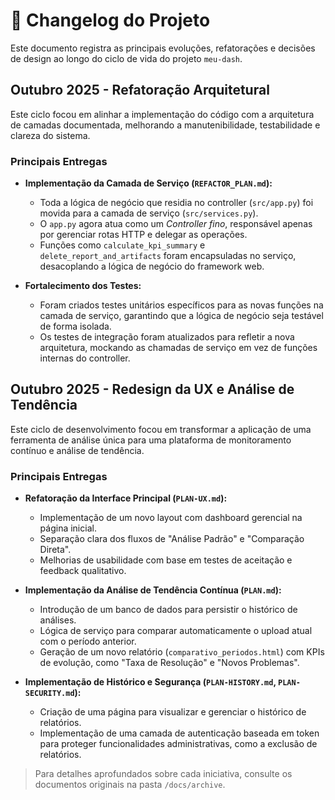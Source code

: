 # 📜 Changelog do Projeto

Este documento registra as principais evoluções, refatorações e decisões de design ao longo do ciclo de vida do projeto `meu-dash`.

## Outubro 2025 - Refatoração Arquitetural

Este ciclo focou em alinhar a implementação do código com a arquitetura de camadas documentada, melhorando a manutenibilidade, testabilidade e clareza do sistema.

### Principais Entregas

- **Implementação da Camada de Serviço (`REFACTOR_PLAN.md`):**
  - Toda a lógica de negócio que residia no controller (`src/app.py`) foi movida para a camada de serviço (`src/services.py`).
  - O `app.py` agora atua como um *Controller fino*, responsável apenas por gerenciar rotas HTTP e delegar as operações.
  - Funções como `calculate_kpi_summary` e `delete_report_and_artifacts` foram encapsuladas no serviço, desacoplando a lógica de negócio do framework web.

- **Fortalecimento dos Testes:**
  - Foram criados testes unitários específicos para as novas funções na camada de serviço, garantindo que a lógica de negócio seja testável de forma isolada.
  - Os testes de integração foram atualizados para refletir a nova arquitetura, mockando as chamadas de serviço em vez de funções internas do controller.

## Outubro 2025 - Redesign da UX e Análise de Tendência

Este ciclo de desenvolvimento focou em transformar a aplicação de uma ferramenta de análise única para uma plataforma de monitoramento contínuo e análise de tendência.

### Principais Entregas

- **Refatoração da Interface Principal (`PLAN-UX.md`):**
  - Implementação de um novo layout com dashboard gerencial na página inicial.
  - Separação clara dos fluxos de "Análise Padrão" e "Comparação Direta".
  - Melhorias de usabilidade com base em testes de aceitação e feedback qualitativo.

- **Implementação da Análise de Tendência Contínua (`PLAN.md`):**
  - Introdução de um banco de dados para persistir o histórico de análises.
  - Lógica de serviço para comparar automaticamente o upload atual com o período anterior.
  - Geração de um novo relatório (`comparativo_periodos.html`) com KPIs de evolução, como "Taxa de Resolução" e "Novos Problemas".

- **Implementação de Histórico e Segurança (`PLAN-HISTORY.md`, `PLAN-SECURITY.md`):**
  - Criação de uma página para visualizar e gerenciar o histórico de relatórios.
  - Implementação de uma camada de autenticação baseada em token para proteger funcionalidades administrativas, como a exclusão de relatórios.

> Para detalhes aprofundados sobre cada iniciativa, consulte os documentos originais na pasta `/docs/archive`.
